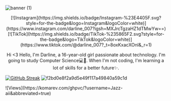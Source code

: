![banner (1)](https://i.pinimg.com/564x/fb/87/db/fb87db5be015db09b0a75487db510731.jpg)
<p align="center">
[![Instagram](https://img.shields.io/badge/Instagram-%23E4405F.svg?style=for-the-badge&logo=Instagram&logoColor=white)](https://www.instagram.com/darline_007?igsh=MXJrcTgzaHZ1dTMwYw==)
[![TikTok](https://img.shields.io/badge/TikTok-%235865F2.svg?style=for-the-badge&logo=TikTok&logoColor=white)](https://www.tiktok.com/@darline_007?_t=8oxKxacXOnl&_r=1)
<p align="center">
Hi <3 Hello, I'm Darline, a 16-year-old girl passionate about technology. I'm going to study Computer Science💻🤍. When I'm not coding, I'm learning a lot of skills for a better future✨.
<p align="center">
  
[![GitHub Streak](https://github-readme-streak-stats.herokuapp.com?user=darlin-e&theme=modern-lilac2&type=png)](https://git.io/streak-stats)
![f2bd0e8f2a9d5e49f117a49840a59c1d](https://github.com/user-attachments/assets/5b626113-c630-4b38-8878-67fabff8511b)
</p>
![Views](https://komarev.com/ghpvc/?username=Jazz-aii&abbreviated=true)
